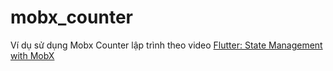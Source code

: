 # mobx_counter
Ví dụ sử dụng Mobx Counter lập trình theo video [Flutter: State Management with MobX](https://www.youtube.com/watch?v=p-MUBLOEkCs)
